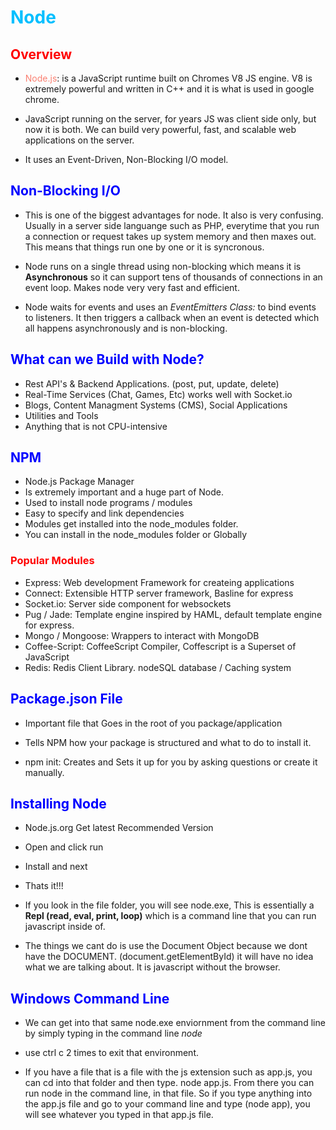# <span style= "color: #00bfff;"> Node </span>

## <span style="color: red;">Overview</span>

*   <span style="color: #FA8072;">Node.js</span>: is a JavaScript runtime built on Chromes V8 JS engine.  V8 is         extremely powerful and written in C++ and it is what is used in google chrome.

*   JavaScript running on the server, for years JS was client side only, but now it is both.  We can build very         powerful, fast, and scalable web applications on the server. 

*   It uses an Event-Driven, Non-Blocking I/O model. 

## <span style="color: blue;">Non-Blocking I/O</span>

*   This is one of the biggest advantages for node.  It also is very confusing.   Usually in a server side              languange such as PHP, everytime that you run a connection or request takes up system memory and then maxes         out.  This means that things run one by one or it is syncronous.  

*   Node runs on a single thread using non-blocking which means it is __Asynchronous__ so it can support tens of        thousands of connections in an event loop. Makes node very very fast and efficient. 

*   Node waits for events and uses an _EventEmitters Class:_ to bind events to listeners.  It then triggers a           callback when an event is detected which all happens asynchronously and is non-blocking.  

## <span style="color: blue;">What can we Build with Node?</span>

*   Rest API's & Backend Applications.  (post, put, update, delete)
*   Real-Time Services (Chat, Games, Etc)  works well with Socket.io
*   Blogs, Content Managment Systems (CMS), Social Applications
*   Utilities and Tools
*   Anything that is not CPU-intensive

## <span style="color: blue;">NPM</span>

*   Node.js Package Manager
*   Is extremely important and a huge part of Node.
*   Used to install  node programs / modules
*   Easy to specify and link dependencies
*   Modules get installed into the node_modules folder. 
*   You can install in the node_modules folder or Globally

### <span style="color: red;">Popular Modules</span>

*   Express:    Web development Framework for createing applications
*   Connect:    Extensible HTTP server framework,  Basline for express
*   Socket.io:  Server side component for websockets
*   Pug / Jade: Template engine inspired by HAML, default template engine for express.
*   Mongo / Mongoose:   Wrappers to interact with MongoDB
*   Coffee-Script:  CoffeeScript Compiler,  Coffescript is a Superset of JavaScript
*   Redis:  Redis Client Library.  nodeSQL database / Caching system

## <span style="color: blue;">Package.json File</span>

*   Important file that Goes in the root of you package/application
*   Tells NPM how your package is structured and what to do to install it.

*   npm init: Creates and Sets it up for you by asking questions or create it manually.

## <span style="color: blue;">Installing Node</span>

*   Node.js.org   Get latest Recommended Version
*   Open and click run
*   Install and next 

*   Thats it!!!
*   If you look in the file folder, you will see node.exe,   This is essentially a __Repl  (read, eval, print, loop)__  which is a command line that you can run javascript inside of. 

*   The things we cant do is use the Document Object because we dont have the DOCUMENT.  (document.getElementById)      it will have no idea what we are talking about.  It is javascript without the browser.

## <span style="color: blue;"> Windows Command Line</span>

*   We can get into that same node.exe enviornment from the command line by simply typing in the command line _node_
*   use ctrl c 2 times to exit that environment.

*   If you have a file that is a file with the js extension such as app.js,  you can cd into that folder and then       type. node app.js.  From there you can run node in the command line, in that file. So if you type anything into     the app.js file and go to your command line and type (node app), you will see whatever you typed in that app.js     file. 
